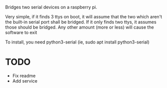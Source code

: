 Bridges two serial devices on a raspberry pi.

Very simple, if it finds 3 ttys on boot, it will assume that the two which aren't the built-in serial port shall be bridged.
If it only finds two ttys, it assumes those should be bridged.
Any other amount (more or less) will cause the software to exit

To install, you need python3-serial (ie, sudo apt install python3-serial)

# TODO

- Fix readme
- Add service

